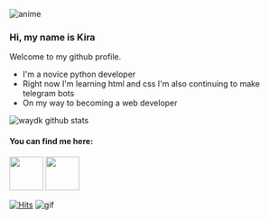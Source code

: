 ![anime](https://i.pinimg.com/originals/8c/01/25/8c01250cd148c82580ceb5b7603b9db6.gif)

### Hi, my name is Kira
Welcome to my github profile.

- I'm a novice  python developer
- Right now I'm learning html and css I'm also continuing to make telegram bots 
- On my way to becoming a web developer

![waydk github stats](https://github-readme-stats.vercel.app/api?username=waydk&show_icons=true&bg_color=000000&title_color=FFFFFF&icon_color=FFFFFF&text_color=FFFFFF)
#### You can find me here:
<a href="https://t.me/waydk" target="_blank"><img src="https://cdn.icon-icons.com/icons2/2807/PNG/512/telegram_icon_178920.png" width="60"></a>
<a href="https://www.instagram.com/wayd.vrn/" target="_blank"><img src="https://user-images.githubusercontent.com/77948380/124592735-6fe15180-de66-11eb-82ea-d34a19afe880.png" width="60"></a>

[![Hits](https://hits.seeyoufarm.com/api/count/incr/badge.svg?url=https%3A%2F%2Fgithub.com%2Fwaydk&count_bg=%23000000&title_bg=%23090000&icon=riseup.svg&icon_color=%23E7E7E7&title=profile+views&edge_flat=false)](https://hits.seeyoufarm.com)
![gif](https://media0.giphy.com/media/LPH6UygHUqTvF6XLQp/200w.webp?cid=ecf05e473mxcvrfaadr027hj1c4oegubzuljoed74mi4fwbe&rid=200w.webp)
<!--
**waydk/waydk** is a ✨ _special_ ✨ repository because its `README.md` (this file) appears on your GitHub profile.

Here are some ideas to get you started:

- 🔭 I’m currently working on ...
- 🌱 I’m currently learning ...
- 👯 I’m looking to collaborate on ...
- 🤔 I’m looking for help with ...
- 💬 Ask me about ...
- 📫 How to reach me: ...
- 😄 Pronouns: ...
- ⚡ Fun fact: ...
-->
